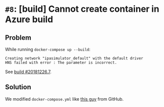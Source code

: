 # `#8`: [build] Cannot create container in Azure build

## Problem

While running `docker-compose up --build`:

```
Creating network "ipasimulator_default" with the default driver
HNS failed with error : The parameter is incorrect.
```

See
[build #20181226.7](https://jjones.visualstudio.com/ipasim-build/_build/results?buildId=628).

## Solution

We modified `docker-compose.yml` like
[this guy](https://github.com/docker/compose/issues/4024#issuecomment-321839587)
from GitHub.
